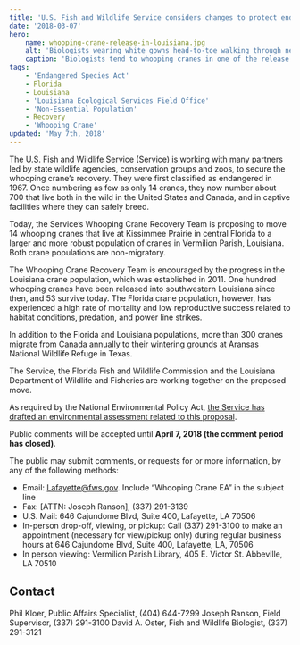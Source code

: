 ```yaml
---
title: 'U.S. Fish and Wildlife Service considers changes to protect endangered whooping cranes'
date: '2018-03-07'
hero:
    name: whooping-crane-release-in-louisiana.jpg
    alt: 'Biologists wearing white gowns head-to-toe walking through nets in a marsh holding whooping cranes.'
    caption: 'Biologists tend to whooping cranes in one of the release pens at White Lake Wetlands Conservation Area. Photo by Louisiana Department of Wildlife and Fisheries.'
tags:
    - 'Endangered Species Act'
    - Florida
    - Louisiana
    - 'Louisiana Ecological Services Field Office'
    - 'Non-Essential Population'
    - Recovery
    - 'Whooping Crane'
updated: 'May 7th, 2018'
---
```


The U.S. Fish and Wildlife Service (Service) is working with many partners led by state wildlife agencies, conservation groups and zoos, to secure the whooping crane’s recovery. They were first classified as endangered in 1967. Once numbering as few as only 14 cranes, they now number about 700 that live both in the wild in the United States and Canada, and in captive facilities where they can safely breed.

Today, the Service’s Whooping Crane Recovery Team is proposing to move 14 whooping cranes that live at Kissimmee Prairie in central Florida to a larger and more robust population of cranes in Vermilion Parish, Louisiana. Both crane populations are non-migratory.

The Whooping Crane Recovery Team is encouraged by the progress in the Louisiana crane population, which was established in 2011. One hundred whooping cranes have been released into southwestern Louisiana since then, and 53 survive today. The Florida crane population, however, has experienced a high rate of mortality and low reproductive success related to habitat conditions, predation, and power line strikes.

In addition to the Florida and Louisiana populations, more than 300 cranes migrate from Canada annually to their wintering grounds at Aransas National Wildlife Refuge in Texas.

The Service, the Florida Fish and Wildlife Commission and the Louisiana Department of Wildlife and Fisheries are working together on the proposed move.

As required by the National Environmental Policy Act, [the Service has drafted an environmental assessment related to this proposal](/pdf/environmental-assessment/a-proposal-to-translocate-whooping-cranes-from-a-discontinued-non-essential-experimental-population-in-central-florida-to-an-ongoing-nep-in-southwestern-louisiana.pdf).

Public comments will be accepted until **April 7, 2018 (the comment period has closed)**.

The public may submit comments, or requests for or more information, by any of the following methods:

- Email: [Lafayette@fws.gov](mailto:lafayette@fws.gov?subject=Whooping+Crane+EA). Include “Whooping Crane EA” in the subject line
- Fax: [ATTN: Joseph Ranson], (337) 291-3139
- U.S. Mail: 646 Cajundome Blvd, Suite 400, Lafayette, LA 70506
- In-person drop-off, viewing, or pickup: Call (337) 291-3100 to make an appointment (necessary for view/pickup only) during regular business hours at 646 Cajundome Blvd, Suite 400, Lafayette, LA, 70506
- In person viewing: Vermilion Parish Library, 405 E. Victor St. Abbeville, LA 70510

## Contact

Phil Kloer, Public Affairs Specialist, (404) 644-7299
Joseph Ranson, Field Supervisor, (337) 291-3100
David A. Oster, Fish and Wildlife Biologist, (337) 291-3121
